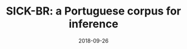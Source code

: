 ---
type: article
authors:
  - Livy Real
  - Ana Rodrigues
  - Andressa Vieira e Silva
  - Beatriz Albiero
  - Bruna Thalenberg
  - Bruno Guide
  - Cindy Silva
  - Guilherme de Oliveira Lima
  - Igor C. S. Camara
  - Miloˇ Stanojevic
  - Rodrigo Souza
  - Valeria de Paiva
title: "SICK-BR: a Portuguese corpus for inference"
journal: "preprint version of paper in PROPOR2018 (International Conference on the Computational Processing of Portuguese), Canela Brazil"
date: 2018-09-26
resource:
  type: pdf
  pdf-url: includes/pubs/2018-propor.pdf

---